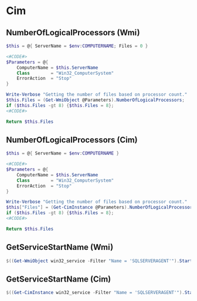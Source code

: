 # Cim

## NumberOfLogicalProcessors (Wmi)

```powershell
$this = @{ ServerName = $env:COMPUTERNAME; Files = 0 }

<#CODE#>
$Parameters = @{
    ComputerName = $this.ServerName
    Class        = "Win32_ComputerSystem"
    ErrorAction  = "Stop"
}

Write-Verbose "Getting the number of files based on processor count."
$this.Files = (Get-WmiObject @Parameters).NumberOfLogicalProcessors;
if ($this.Files -gt 8) {$this.Files = 8};
<#CODE#>

Return $this.Files
```
## NumberOfLogicalProcessors (Cim)

```powershell
$this = @{ ServerName = $env:COMPUTERNAME }

<#CODE#>
$Parameters = @{
    ComputerName = $this.ServerName
    Class        = "Win32_ComputerSystem"
    ErrorAction  = "Stop"
}

Write-Verbose "Getting the number of files based on processor count."
$this["Files"] = (Get-CimInstance @Parameters).NumberOfLogicalProcessors;
if ($this.Files -gt 8) {$this.Files = 8};
<#CODE#>

Return $this.Files
```

## GetServiceStartName (Wmi)

```powershell
$((Get-WmiObject win32_service -Filter "Name = 'SQLSERVERAGENT'").StartName)
```

## GetServiceStartName (Cim)

```powershell
$((Get-CimInstance win32_service -Filter "Name = 'SQLSERVERAGENT'").StartName)
```
